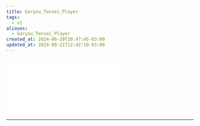 ```yaml
---
title: Garyou_Tensei_Player
tags:
  - v1
aliases:
  - Garyou_Tensei_Player
created_at: 2024-08-20T20:47:45-03:00
updated_at: 2024-08-21T12:42:10-03:00
---
```


![Drawing 2024-08-20 20.49.36.excalidraw](_excalidraw/Drawing%202024-08-20%2020.49.36.excalidraw.md)

---

